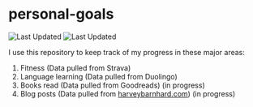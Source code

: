 # personal-goals
![Last Updated](https://img.shields.io/date/1609811961?color=FC4C02&label=Fitness%20Updated&logo=strava)
![Last Updated](https://img.shields.io/date/1609811961?color=7ac70c&label=Language%20Updated&logo=duolingo)

I use this repository to keep track of my progress in these major areas:

1. Fitness (Data pulled from Strava)
2. Language learning (Data pulled from Duolingo)
3. Books read (Data pulled from Goodreads) (in progress)
4. Blog posts (Data pulled from [harveybarnhard.com](https://harveybarnhard.com)) (in progress)
